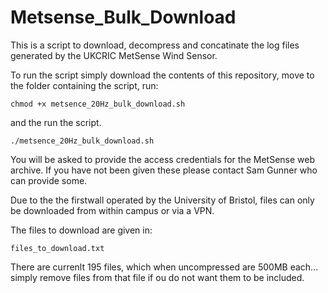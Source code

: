# Metsense_Bulk_Download

This is a script to download, decompress and concatinate the log files generated by the UKCRIC MetSense Wind Sensor.

To run the script simply download the contents of this repository, move to the folder containing the script, run:

```
chmod +x metsence_20Hz_bulk_download.sh
```

and the run the script.

```
./metsence_20Hz_bulk_download.sh
```

You will be asked to provide the access credentials for the MetSense web archive. If you have not been given these please contact Sam Gunner who can provide some.

Due to the the firstwall operated by the University of Bristol, files can only be downloaded from within campus or via a VPN.

The files to download are given in:

```
files_to_download.txt
```

There are currenlt 195 files, which when uncompressed are 500MB each... simply remove files from that file if ou do not want them to be included.
